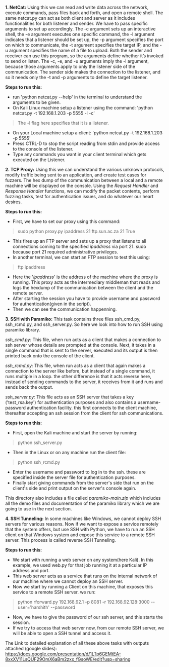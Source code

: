 **1. NetCat:**
   Using this we can read and write data across the network, execute commands, pass files back and forth, and open a remote shell.
   The same netcat.py can act as both client and server as it includes functionalities for both listener and sender. We have to pass specific arguments to set up accordingly. The -c argument sets up an interactive shell, the -e argument executes one specific command, the -l argument indicates that a listener should be set up, the -p argument specifies the port on which to communicate, the -t argument specifies the target IP, and the -u argument specifies the name of a file to upload. Both the sender and receiver can use this program, so the arguments define whether it’s invoked to send or listen. The -c, -e, and -u arguments imply the -l argument, because those arguments apply to only the listener side of the communication. The sender side makes the connection to the listener, and so it needs only the -t and -p arguments to define the target listener.
   
   **Steps to run this:**
-    run 'python netcat.py --help' in the terminal to understand the arguments to be given.
-    On Kali Linux machine setup a listener using the command: 'python netcat.py -t 192.168.1.203 -p 5555 -l -c'
> The -l flag here specifies that it is a listener. 
-    On your Local machine setup a client: 'python netcat.py -t 192.168.1.203 -p 5555'
-    Press CTRL-D to stop the script reading from stdin and provide access to the console of the listener.
-    Type any commands you want in your client terminal which gets executed on the Listener. 

**2. TCP Proxy:**
Using this we can understand the various unknown protocols, modify traffic being sent to an application, and create test cases for fuzzers. The hex dump of the communication between a local and a remote machine will be displayed on the console. Using the _Request Handler_ and _Response Handler_ functions, we can modify the packet contents, perform fuzzing tasks, test for authentication issues, and do whatever our heart desires.
   
   **Steps to run this:**
-    First, we have to set our proxy using this command:
>    sudo python proxy.py ipaddress 21 ftp.sun.ac.za 21 True
-    This fires up an FTP server and sets up a proxy that listens to all connections coming to the specified _ipaddress_ via port 21. sudo because port 21 required administrative privileges.
-    In another terminal, we can start an FTP session to test this using:
>    ftp ipaddress
-    Here the '_ipaddress_' is the address of the machine where the proxy is running. This proxy acts as the intermediary middleman that reads and logs the hexdump of the communication between the client and the remote server.
-    After starting the session you have to provide username and password for authentication(given in the script).
-    Then we can see the communication happenning. 

**3. SSH with Paramiko:**
This task contains three files ssh_cmd.py, ssh_rcmd.py, and ssh_server.py. So here we look into how to run SSH using paramiko library. 

_ssh_cmd.py:_ This file, when run acts as a client that makes a connection to ssh server whose details are prompted at the console. Next, it takes in a single command that is sent to the server, executed and its output is then printed back onto the console of the client. 

_ssh_rcmd.py:_ This file, when run acts as a client that again makes a connection to the server like before, but instead of a single command, it runs multiple in a loop. the other difference is that it acts reverse here, instead of sending commands to the server, it receives from it and runs and sends back the output. 

_ssh_server.py:_ This file acts as an SSH server that takes a key ('test_rsa.key') for authentication purposes and also contains a username-password authentication facility. this first connects to the client machine, thereafter accepting an ssh session from the client for ssh communications. 

   **Steps to run this:**
-    First, open the Kali machine and start the server by running:
>    python ssh_server.py
-    Then in the Linux or on any machine run the client file:
>    python ssh_rcmd.py
-    Enter the username and password to log in to the ssh. these are specified inside the server file for authentication purposes.
-    Finally start giving commands from the server's side that run on the client's side and print output on the server's console again.

This directory also includes a file called _paramiko-main.zip_ which includes all the demo files and documentation of the paramiko library which we are going to use in the next section. 

**4. SSH Tunneling:**
In some machines like Windows, we cannot deploy SSH servers for various reasons. Now if we want to expose a service remotely that the system offers, but use SSH with Python, we have to run an SSH client on that Windows system and expose this service to a remote SSH server. This process is called reverse SSH Tunneling. 

   **Steps to run this:**
-    We start with running a web server on any system(here Kali). In this example, we used web.py for that job running it at a particular IP address and port.
-    This web server acts as a service that runs on the internal network of our machine where we cannot deploy an SSH server.
-    Now we start by running a Client on this machine, that exposes this service to a remote SSH server. we run:
>    python rforward.py 192.168.92.1 -p 8081 -r 192.168.92.128:3000 --user='harshith' --password
-    Now, we have to give the password of our ssh server, and this starts the session.
-    If we try to access that web server now, from our remote SSH server, we will be able to open a SSH tunnel and access it. 

The Link to detailed explanation of all these above tasks with outputs attached (google slides): https://docs.google.com/presentation/d/1LTp6GEMtEA-8xxXV11LsQUF29OmX6aBm2zxx_fGsoWE/edit?usp=sharing
